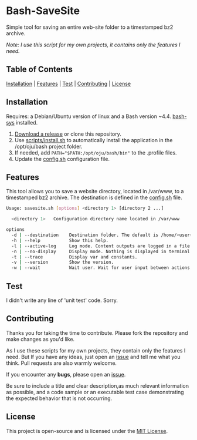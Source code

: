 # Bash-SaveSite

Simple tool for saving an entire web-site folder to a timestamped bz2 archive.

*Note: I use this script for my own projects, it contains only the features I need.*

## Table of Contents

[Installation](#installation) | [Features](#features) | [Test](#test) | [Contributing](#contributing) | [License](#license)

## Installation

Requires: a Debian/Ubuntu version of linux and a Bash version ~4.4. [bash-sys](https://github.com/ojullien/bash-sys) installed.

1. [Download a release](https://github.com/ojullien/bash-savesite/releases) or clone this repository.
2. Use [scripts/install.sh](scripts/install.sh) to automatically install the application in the /opt/oju/bash project folder.
3. If needed, add `PATH="$PATH:/opt/oju/bash/bin"` to the .profile files.
4. Update the [config.sh](src/app/savesite/config.sh) configuration file.

## Features

This tool allows you to save a website directory, located in /var/www, to a timestamped bz2 archive. The destination is defined in the [config.sh](src/app/savesite/config.sh) file.

```bash
Usage: savesite.sh [options] <directory 1> [directory 2 ...]

  <directory 1>   Configuration directory name located in /var/www

options
  -d | --destination    Destination folder. The default is /home/<user>
  -h | --help           Show this help.
  -l | --active-log     Log mode. Content outputs are logged in a file.
  -n | --no-display     Display mode. Nothing is displayed in terminal.
  -t | --trace          Display var and constants.
  -v | --version        Show the version.
  -w | --wait           Wait user. Wait for user input between actions.
```

## Test

I didn't write any line of 'unit test' code. Sorry.

## Contributing

Thanks you for taking the time to contribute. Please fork the repository and make changes as you'd like.

As I use these scripts for my own projects, they contain only the features I need. But If you have any ideas, just open an [issue](https://github.com/ojullien/bash-savesite/issues/new/choose) and tell me what you think. Pull requests are also warmly welcome.

If you encounter any **bugs**, please open an [issue](https://github.com/ojullien/bash-savesite/issues/new/choose).

Be sure to include a title and clear description,as much relevant information as possible, and a code sample or an executable test case demonstrating the expected behavior that is not occurring.

## License

This project is open-source and is licensed under the [MIT License](LICENSE).
